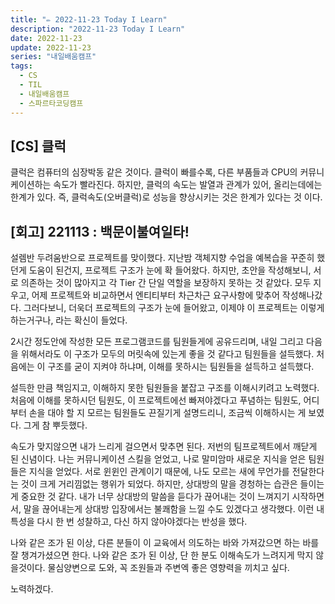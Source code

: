 ```yaml
---
title: "✏️ 2022-11-23 Today I Learn"
description: "2022-11-23 Today I Learn"
date: 2022-11-23
update: 2022-11-23
series: "내일배움캠프"
tags:
  - CS
  - TIL
  - 내일배움캠프
  - 스파르타코딩캠프
---
```


## [CS] 클럭

클럭은 컴퓨터의 심장박동 같은 것이다. 클럭이 빠를수록, 다른 부품들과 CPU의 커뮤니케이션하는 속도가 빨라진다. 하지만, 클럭의 속도는 발열과 관계가 있어, 올리는데에는 한계가 있다. 즉, 클럭속도(오버클럭)로 성능을 향상시키는 것은 한계가 있다는 것 이다.

## [회고] 221113 : 백문이불여일타!

설렘반 두려움반으로 프로젝트를 맞이했다. 지난밤 객체지향 수업을 예복습을 꾸준히 했던게 도움이 된건지, 프로젝트 구조가 눈에 확 들어왔다. 하지만, 초안을 작성해보니, 서로 의존하는 것이 많아지고 각 Tier 간 단일 역할을 보장하지 못하는 것 같았다. 모두 지우고, 어제 프로젝트와 비교하면서 엔티티부터 차근차근 요구사항에 맞추어 작성해나갔다. 그러다보니, 더욱더 프로젝트의 구조가 눈에 들어왔고, 이제야 이 프로젝트는 이렇게하는거구나, 라는 확신이 들었다.

2시간 정도안에 작성한 모든 프로그램코드를 팀원들게에 공유드리며, 내일 그리고 다음을 위해서라도 이 구조가 모두의 머릿속에 있는게 좋을 것 같다고 팀원들을 설득했다. 처음에는 이 구조를 굳이 지켜야 하냐며, 이해를 못하시는 팀원들을 설득하고 설득했다.

설득한 만큼 책임지고, 이해하지 못한 팀원들을 붙잡고 구조를 이해시키려고 노력했다. 처음에 이해를 못하시던 팀원도, 이 프로젝트에선 빠져야겠다고 푸념하는 팀원도, 어디부터 손을 대야 할 지 모르는 팀원들도 끈질기게 설명드리니, 조금씩 이해하시는 게 보였다. 그게 참 뿌듯했다.

속도가 맞지않으면 내가 느리게 걸으면서 맞추면 된다. 저번의 팀프로젝트에서 깨닫게 된 신념이다. 나는 커뮤니케이션 스킬을 얻었고, 나로 말미암마 새로운 지식을 얻은 팀원들은 지식을 얻었다. 서로 윈윈인 관계이기 때문에, 나도 모르는 새에 무언가를 전달한다는 것이 크게 거리낌없는 행위가 되었다. 하지만, 상대방의 말을 경청하는 습관은 들이는 게 중요한 것 같다. 내가 너무 상대방의 말씀을 듣다가 끊어내는 것이 느껴지기 시작하면서, 말을 끊어내는게 상대방 입장에서는 불쾌함을 느낄 수도 있겠다고 생각했다. 이런 내 특성을 다시 한 번 성찰하고, 다신 하지 않아야겠다는 반성을 했다.

나와 같은 조가 된 이상, 다른 분들이 이 교육에서 의도하는 바와 가져갔으면 하는 바를 잘 챙겨가셨으면 한다.
나와 같은 조가 된 이상, 단 한 분도 이해속도가 느려지게 막지 않을것이다. 물심양변으로 도와, 꼭 조원들과 주변엑 좋은 영향력을 끼치고 싶다.

노력하겠다.
